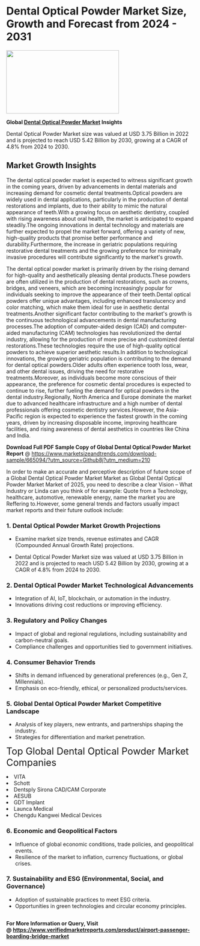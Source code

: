 <H1>Dental Optical Powder Market Size, Growth and Forecast from 2024 - 2031</H1><img class="aligncenter size-medium wp-image-584254" src="https://thirdeyenews.in/wp-content/uploads/2024/09/Global-Market-Research-300x168.jpeg" alt="" width="300" height="168" /><p><strong>Global&nbsp;<a href="https://www.marketsizeandtrends.com/download-sample/665094/?utm_source=Github8j?utm_medium=210">Dental Optical Powder Market</a> Insights</strong></p><p>Dental Optical Powder Market size was valued at USD 3.75 Billion in 2022 and is projected to reach USD 5.42 Billion by 2030, growing at a CAGR of 4.8% from 2024 to 2030.</p><p><h2>Market Growth Insights</h2> <p>The dental optical powder market is expected to witness significant growth in the coming years, driven by advancements in dental materials and increasing demand for cosmetic dental treatments.Optical powders are widely used in dental applications, particularly in the production of dental restorations and implants, due to their ability to mimic the natural appearance of teeth.With a growing focus on aesthetic dentistry, coupled with rising awareness about oral health, the market is anticipated to expand steadily.The ongoing innovations in dental technology and materials are further expected to propel the market forward, offering a variety of new, high-quality products that promise better performance and durability.Furthermore, the increase in geriatric populations requiring restorative dental treatments and the growing preference for minimally invasive procedures will contribute significantly to the market's growth.</p> <p>The dental optical powder market is primarily driven by the rising demand for high-quality and aesthetically pleasing dental products.These powders are often utilized in the production of dental restorations, such as crowns, bridges, and veneers, which are becoming increasingly popular for individuals seeking to improve the appearance of their teeth.Dental optical powders offer unique advantages, including enhanced translucency and color matching, which make them ideal for use in aesthetic dental treatments.Another significant factor contributing to the market's growth is the continuous technological advancements in dental manufacturing processes.The adoption of computer-aided design (CAD) and computer-aided manufacturing (CAM) technologies has revolutionized the dental industry, allowing for the production of more precise and customized dental restorations.These technologies require the use of high-quality optical powders to achieve superior aesthetic results.In addition to technological innovations, the growing geriatric population is contributing to the demand for dental optical powders.Older adults often experience tooth loss, wear, and other dental issues, driving the need for restorative treatments.Moreover, as individuals become more conscious of their appearance, the preference for cosmetic dental procedures is expected to continue to rise, further fueling the demand for optical powders in the dental industry.Regionally, North America and Europe dominate the market due to advanced healthcare infrastructure and a high number of dental professionals offering cosmetic dentistry services.However, the Asia-Pacific region is expected to experience the fastest growth in the coming years, driven by increasing disposable income, improving healthcare facilities, and rising awareness of dental aesthetics in countries like China and India.</p> <p><span class=""><strong>Download Full PDF Sample Copy of Global Dental Optical Powder Market Report</strong> @ <a href="https://www.marketsizeandtrends.com/download-sample/665094/?utm_source=Github8j?utm_medium=210" target="_blank">https://www.marketsizeandtrends.com/download-sample/665094/?utm_source=Github8j?utm_medium=210</a></span></p><p>In order to make an accurate and perceptive description of future scope of a Global&nbsp;Dental Optical Powder Market Market as Global&nbsp;Dental Optical Powder Market Market of 2025, you need to describe a clear Vision &ndash; What Industry or Linda can you think of for example: Quote from a Technology, healthcare, automotive, renewable energy, name the market you are Reffering to.However, some general trends and factors usually impact market reports and their future outlook include:</p><h3>1.&nbsp;<strong>Dental Optical Powder Market Growth Projections</strong></h3><ul><li>Examine market size trends, revenue estimates and CAGR (Compounded Annual Growth Rate) projections.</li><li><p>Dental Optical Powder Market size was valued at USD 3.75 Billion in 2022 and is projected to reach USD 5.42 Billion by 2030, growing at a CAGR of 4.8% from 2024 to 2030.</p></li></ul><h3>2.&nbsp;<strong>Dental Optical Powder Market Technological Advancements</strong></h3><ul><li>Integration of AI, IoT, blockchain, or automation in the industry.</li><li>Innovations driving cost reductions or improving efficiency.</li></ul><h3>3.&nbsp;<strong>Regulatory and Policy Changes</strong></h3><ul><li>Impact of global and regional regulations, including sustainability and carbon-neutral goals.</li><li>Compliance challenges and opportunities tied to government initiatives.</li></ul><h3>4.&nbsp;<strong>Consumer Behavior Trends</strong></h3><ul><li>Shifts in demand influenced by generational preferences (e.g., Gen Z, Millennials).</li><li>Emphasis on eco-friendly, ethical, or personalized products/services.</li></ul><h3>5.&nbsp;<strong>Global Dental Optical Powder Market Competitive Landscape</strong></h3><ul><li>Analysis of key players, new entrants, and partnerships shaping the industry.</li><li>Strategies for differentiation and market penetration.</li></ul><p data-pm-slice="1 1 []"><span style="color: inherit; font-family: inherit; font-size: 25px;">Top Global Dental Optical Powder Market Companies</span></p><div class="" data-test-id=""><p><li>VITA</li><li> Schott</li><li> Dentsply Sirona CAD/CAM Corporate</li><li> AESUB</li><li> GDT Implant</li><li> Launca Medical</li><li> Chengdu Kangwei Medical Devices</li></p></div><h3>6.&nbsp;<strong>Economic and Geopolitical Factors</strong></h3><ul><li>Influence of global economic conditions, trade policies, and geopolitical events.</li><li>Resilience of the market to inflation, currency fluctuations, or global crises.</li></ul><h3>7.&nbsp;<strong>Sustainability and ESG (Environmental, Social, and Governance)</strong></h3><ul><li>Adoption of sustainable practices to meet ESG criteria.</li><li>Opportunities in green technologies and circular economy principles.</li></ul><h2><strong style="font-size: 14px;">For More Information or Query, Visit @&nbsp;</strong><a style="background-color: #ffffff; font-size: 14px;" href="https://www.marketsizeandtrends.com/report/dental-optical-powder-market/" target="_blank">https://www.verifiedmarketreports.com/product/airport-passenger-boarding-bridge-market</a></h2>